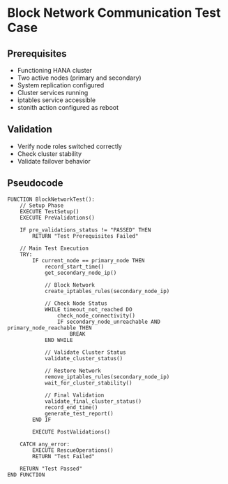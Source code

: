 # Block Network Communication Test Case

## Prerequisites

- Functioning HANA cluster
- Two active nodes (primary and secondary)
- System replication configured
- Cluster services running
- iptables service accessible
- stonith action configured as reboot

## Validation

- Verify node roles switched correctly
- Check cluster stability
- Validate failover behavior

## Pseudocode

```pseudocode
FUNCTION BlockNetworkTest():
    // Setup Phase
    EXECUTE TestSetup()
    EXECUTE PreValidations()

    IF pre_validations_status != "PASSED" THEN
        RETURN "Test Prerequisites Failed"

    // Main Test Execution
    TRY:
        IF current_node == primary_node THEN
            record_start_time()
            get_secondary_node_ip()
            
            // Block Network
            create_iptables_rules(secondary_node_ip)
            
            // Check Node Status
            WHILE timeout_not_reached DO
                check_node_connectivity()
                IF secondary_node_unreachable AND primary_node_reachable THEN
                    BREAK
            END WHILE

            // Validate Cluster Status
            validate_cluster_status()
            
            // Restore Network
            remove_iptables_rules(secondary_node_ip)
            wait_for_cluster_stability()
            
            // Final Validation
            validate_final_cluster_status()
            record_end_time()
            generate_test_report()
        END IF

        EXECUTE PostValidations()

    CATCH any_error:
        EXECUTE RescueOperations()
        RETURN "Test Failed"

    RETURN "Test Passed"
END FUNCTION
```